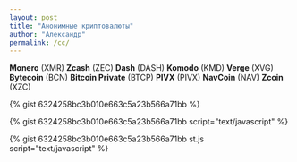 ```yaml
---
layout: post
title: "Анонимные криптовалюты"
author: "Александр"
permalink: /cc/
---
```


**Monero** (XMR)
**Zcash** (ZEC)
**Dash** (DASH)
**Komodo** (KMD)
**Verge** (XVG)
**Bytecoin** (BCN)
**Bitcoin Private** (BTCP)
**PIVX** (PIVX)
**NavCoin** (NAV)
**Zcoin** (XZC)

<script src="https://gist.github.com/ivlev/6324258bc3b010e663c5a23b566a71bb.js"></script>

<script src="https://gist.github.com/ivlev/6324258bc3b010e663c5a23b566a71bb.js" script="text/javascript"></script>

{% gist 6324258bc3b010e663c5a23b566a71bb %}

{% gist 6324258bc3b010e663c5a23b566a71bb script="text/javascript" %}

{% gist 6324258bc3b010e663c5a23b566a71bb st.js script="text/javascript" %}

